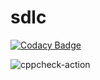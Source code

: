 # sdlc

[![Codacy Badge](https://api.codacy.com/project/badge/Grade/f87d1a8335614f2b90e26a7c8f47ebad)](https://app.codacy.com/gh/99002534/sdlc?utm_source=github.com&utm_medium=referral&utm_content=99002534/sdlc&utm_campaign=Badge_Grade)

![cppcheck-action](https://github.com/99002534/sdlc/workflows/cppcheck-action/badge.svg)
